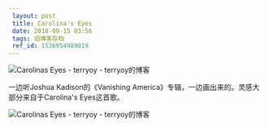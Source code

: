 ```yaml
---
 layout: post
 title: Carolina's Eyes
 date: 2018-09-15 03:56
 tags: 旧博客存档
 ref_id: 1536954989019
---
```

 ![Carolinas Eyes - terryoy -
terryoy的博客](http://imglf4.nosdn0.126.net/img/d3RhVFdGTXZTU3FWYjUvU0NEZTFha2laMlFIeVdCQmFZdUxoUGo5T1U5QUhnYU9VWDlvS0ZnPT0.jpg)

 一边听Joshua Kadison的《Vanishing America》专辑，一边画出来的。灵感大部分来自于Carolina's Eyes这首歌。

![Carolinas Eyes - terryoy -
terryoy的博客](http://imglf4.nosdn0.126.net/img/d3RhVFdGTXZTU3FWYjUvU0NEZTFha2laMlFIeVdCQmFZdUxoUGo5T1U5QUhnYU9VWDlvS0ZnPT0.jpg)

